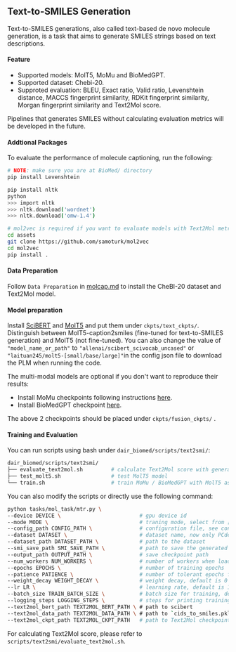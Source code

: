 ##  Text-to-SMILES Generation
Text-to-SMILES generations, also called text-based de novo molecule generation, is a task that aims to generate SMILES strings based on text descriptions.  

#### Feature

- Supported models: MolT5, MoMu and BioMedGPT. 
- Supported dataset: Chebi-20.
- Supproted evaluation: BLEU, Exact ratio, Valid ratio, Levenshtein distance, MACCS fingerprint similarity, RDKit fingerprint similarity, Morgan fingerprint similarity and Text2Mol score.

Pipelines that generates SMILES without calculating evaluation metrics will be developed in the future.

#### Addtional Packages

To evaluate the performance of molecule captioning, run the following:

```bash
# NOTE: make sure you are at BioMed/ directory
pip install Levenshtein

pip install nltk
python
>>> import nltk
>>> nltk.download('wordnet')
>>> nltk.download('omw-1.4')

# mol2vec is required if you want to evaluate models with Text2Mol metric
cd assets
git clone https://github.com/samoturk/mol2vec
cd mol2vec
pip install .
```

#### Data Preparation

Follow `Data Preparation` in [molcap.md](./mocap.md) to install the CheBI-20 dataset and Text2Mol model.

#### Model preparation
Install [SciBERT](https://huggingface.co/allenai/scibert_scivocab_uncased) and [MolT5](https://huggingface.co/laituan245) and put them under `ckpts/text_ckpts/`. Distinguish between MolT5-caption2smiles (fine-tuned for text-to-SMILES generation) and MolT5 (not fine-tuned). You can also change the value of `"model_name_or_path"` to `"allenai/scibert_scivocab_uncased"` or `"laituan245/molt5-[small/base/large]"`in the config json file to download the PLM when running the code.

The multi-modal models are optional if you don't want to reproduce their results:

- Install MoMu checkpoints following instructions [here](https://github.com/ddz16/MoMu).
- Install BioMedGPT checkpoint [here]().

The above 2 checkpoints should be placed under `ckpts/fusion_ckpts/` .

#### Training and Evaluation

You can run scripts using bash under `dair_biomed/scripts/text2smi/`:

```bash
dair_biomed/scripts/text2smi/
├── evaluate_text2mol.sh         # calculate Text2Mol score with generated results from file
├── test_molt5.sh                # test MolT5 model
└── train.sh                     # train MoMu / BioMedGPT with MolT5 as decoder
```

You can also modify the scripts or directly use the following command:

```bash
python tasks/mol_task/mtr.py \
--device DEVICE \                         # gpu device id
--mode MODE \                             # traning mode, select from [train, test, traintest, test_text2mol]
--config_path CONFIG_PATH \               # configuration file, see configs/mtr/ for more details
--dataset DATASET \                       # dataset name, now only PCdes is available
--dataset_path DATASET_PATH \             # path to the dataset
--smi_save_path SMI_SAVE_PATH \           # path to save the generated SMILES
--output_path OUTPUT_PATH \               # save checkpoint path
--num_workers NUM_WORKERS \               # number of workers when loading data
--epochs EPOCHS \                         # number of training epochs
--patience PATIENCE \                     # number of tolerant epochs for early-stopping
--weight_decay WEIGHT_DECAY \             # weight decay, default is 0
--lr LR \                                 # learning rate, default is 1e-4
--batch_size TRAIN_BATCH_SIZE \           # batch size for training, default is 32
--logging_steps LOGGING_STEPS \           # steps for printing training information
--text2mol_bert_path TEXT2MOL_BERT_PATH \ # path to scibert
--text2mol_data_path TEXT2MOL_DATA_PATH \ # path to `cids_to_smiles.pkl`
--text2mol_ckpt_path TEXT2MOL_CKPT_PATH   # path to Text2Mol checkpoint
```

For calculating Text2Mol score, please refer to `scripts/text2smi/evaluate_text2mol.sh`.